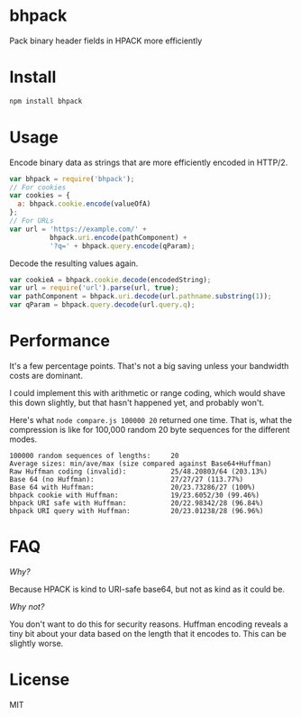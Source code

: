 # bhpack

Pack binary header fields in HPACK more efficiently

# Install

```sh
npm install bhpack
```

# Usage

Encode binary data as strings that are more efficiently encoded
in HTTP/2.

```javascript
var bhpack = require('bhpack');
// For cookies
var cookies = {
  a: bhpack.cookie.encode(valueOfA)
};
// For URLs
var url = 'https://example.com/' +
          bhpack.uri.encode(pathComponent) +
          '?q=' + bhpack.query.encode(qParam);
```

Decode the resulting values again.

```javascript
var cookieA = bhpack.cookie.decode(encodedString);
var url = require('url').parse(url, true);
var pathComponent = bhpack.uri.decode(url.pathname.substring(1));
var qParam = bhpack.query.decode(url.query.q);
```

# Performance

It's a few percentage points.  That's not a big saving unless your bandwidth
costs are dominant.

I could implement this with arithmetic or range coding, which would shave this
down slightly, but that hasn't happened yet, and probably won't.

Here's what `node compare.js 100000 20` returned one time.  That is, what the
compression is like for 100,000 random 20 byte sequences for the different
modes.

```
100000 random sequences of lengths:     20
Average sizes: min/ave/max (size compared against Base64+Huffman)
Raw Huffman coding (invalid):           25/48.20803/64 (203.13%)
Base 64 (no Huffman):                   27/27/27 (113.77%)
Base 64 with Huffman:                   20/23.73286/27 (100%)
bhpack cookie with Huffman:             19/23.6052/30 (99.46%)
bhpack URI safe with Huffman:           20/22.98342/28 (96.84%)
bhpack URI query with Huffman:          20/23.01238/28 (96.96%)
```

# FAQ

*Why?*

Because HPACK is kind to URI-safe base64, but not as kind as it could be.

*Why not?*

You don't want to do this for security reasons.  Huffman encoding reveals a tiny
bit about your data based on the length that it encodes to.  This can be
slightly worse.

# License

MIT

